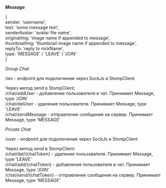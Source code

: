 **_Message_**
  
{  
 sender: 'username',  
 text: 'some message text',  
 senderAvatar: 'avatar file name',  
 originalImg: 'image name if appended to message',  
 thumbnailImg: 'thumbnail image name if appended to message',  
 replyTo: 'reply to nickName',  
 type: 'MESSAGE' / 'LEAVE' / 'JOIN'  
}  

_Group Chat_  

/ws - endpoint для подключения через SockJs и StompClient  

Через метод send в StompClient:  
/chat/addUser - добавление пользователя в чат. Принимает Message, type 'JOIN'  
/chat/delUser - удаление пользователя. Принимает Message, type 'LEAVE'  
/chat/sendMessage - отправление сообщения на сервер. Принимает Message, type 'MESSAGE'  

_Private Chat_  

/user - endpoint для подключения через SockJs и StompClient  

Через метод send в StompClient:  
/chat/del/{chatToken} - удаление пользователя. Принимает Message, type 'LEAVE'  
/chat/add/{chatToken} - добавление пользователя в чат. Принимает Message, type 'JOIN'  
/chat/send/{chatToken} - отправление сообщения на сервер. Принимает Message, type 'MESSAGE'  
